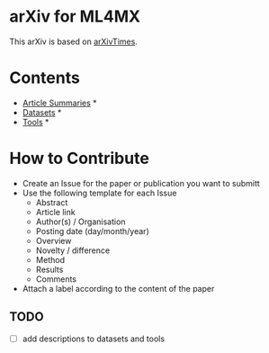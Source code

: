 # arXiv for ML4MX
This arXiv is based on [arXivTimes](https://github.com/arXivTimes).


# Contents

* [Article Summaries](https://github.com/ML4MX/arXiv/issues)
  * 
* [Datasets](https://github.com/ML4MX/arXiv/tree/master/datasets)
  * 
* [Tools](https://github.com/ML4MX/arXiv/tree/master/tools)
  * 

# How to Contribute

* Create an Issue for the paper or publication you want to submitt
* Use the following template for each Issue
	* Abstract
	* Article link
	* Author(s) / Organisation
	* Posting date (day/month/year)
	* Overview
	* Novelty / difference
	* Method 
	* Results
	* Comments
* Attach a label according to the content of the paper
 
## TODO
- [ ] add descriptions to datasets and tools
